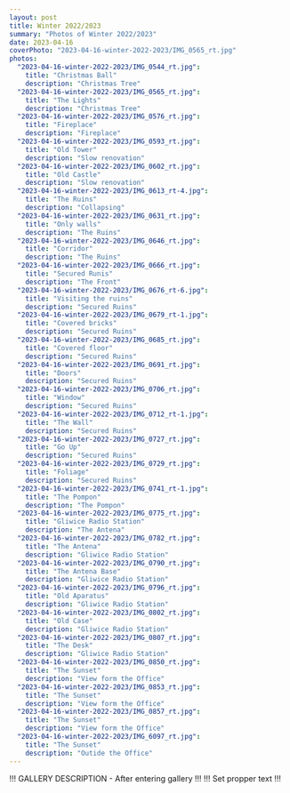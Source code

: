 ```yaml
---
layout: post
title: Winter 2022/2023
summary: "Photos of Winter 2022/2023"
date: 2023-04-16
coverPhoto: "2023-04-16-winter-2022-2023/IMG_0565_rt.jpg"
photos:
  "2023-04-16-winter-2022-2023/IMG_0544_rt.jpg":
    title: "Christmas Ball"
    description: "Christmas Tree"
  "2023-04-16-winter-2022-2023/IMG_0565_rt.jpg":
    title: "The Lights"
    description: "Christmas Tree"
  "2023-04-16-winter-2022-2023/IMG_0576_rt.jpg":
    title: "Fireplace"
    description: "Fireplace"
  "2023-04-16-winter-2022-2023/IMG_0593_rt.jpg":
    title: "Old Tower"
    description: "Slow renovation"
  "2023-04-16-winter-2022-2023/IMG_0602_rt.jpg":
    title: "Old Castle"
    description: "Slow renovation"
  "2023-04-16-winter-2022-2023/IMG_0613_rt-4.jpg":
    title: "The Ruins"
    description: "Collapsing"
  "2023-04-16-winter-2022-2023/IMG_0631_rt.jpg":
    title: "Only walls"
    description: "The Ruins"
  "2023-04-16-winter-2022-2023/IMG_0646_rt.jpg":
    title: "Corridor"
    description: "The Ruins"
  "2023-04-16-winter-2022-2023/IMG_0666_rt.jpg":
    title: "Secured Runis"
    description: "The Front"
  "2023-04-16-winter-2022-2023/IMG_0676_rt-6.jpg":
    title: "Visiting the ruins"
    description: "Secured Ruins"
  "2023-04-16-winter-2022-2023/IMG_0679_rt-1.jpg":
    title: "Covered bricks"
    description: "Secured Ruins"
  "2023-04-16-winter-2022-2023/IMG_0685_rt.jpg":
    title: "Covered floor"
    description: "Secured Ruins"
  "2023-04-16-winter-2022-2023/IMG_0691_rt.jpg":
    title: "Doors"
    description: "Secured Ruins"
  "2023-04-16-winter-2022-2023/IMG_0706_rt.jpg":
    title: "Window"
    description: "Secured Ruins"
  "2023-04-16-winter-2022-2023/IMG_0712_rt-1.jpg":
    title: "The Wall"
    description: "Secured Ruins"
  "2023-04-16-winter-2022-2023/IMG_0727_rt.jpg":
    title: "Go Up"
    description: "Secured Ruins"
  "2023-04-16-winter-2022-2023/IMG_0729_rt.jpg":
    title: "Foliage"
    description: "Secured Ruins"
  "2023-04-16-winter-2022-2023/IMG_0741_rt-1.jpg":
    title: "The Pompon"
    description: "The Pompon"
  "2023-04-16-winter-2022-2023/IMG_0775_rt.jpg":
    title: "Gliwice Radio Station"
    description: "The Antena"
  "2023-04-16-winter-2022-2023/IMG_0782_rt.jpg":
    title: "The Antena"
    description: "Gliwice Radio Station"
  "2023-04-16-winter-2022-2023/IMG_0790_rt.jpg":
    title: "The Antena Base"
    description: "Gliwice Radio Station"
  "2023-04-16-winter-2022-2023/IMG_0796_rt.jpg":
    title: "Old Aparatus"
    description: "Gliwice Radio Station"
  "2023-04-16-winter-2022-2023/IMG_0802_rt.jpg":
    title: "Old Case"
    description: "Gliwice Radio Station"
  "2023-04-16-winter-2022-2023/IMG_0807_rt.jpg":
    title: "The Desk"
    description: "Gliwice Radio Station"
  "2023-04-16-winter-2022-2023/IMG_0850_rt.jpg":
    title: "The Sunset"
    description: "View form the Office"
  "2023-04-16-winter-2022-2023/IMG_0853_rt.jpg":
    title: "The Sunset"
    description: "View form the Office"
  "2023-04-16-winter-2022-2023/IMG_0857_rt.jpg":
    title: "The Sunset"
    description: "View form the Office"
  "2023-04-16-winter-2022-2023/IMG_6097_rt.jpg":
    title: "The Sunset"
    description: "Outide the Office"
---
```


!!! GALLERY DESCRIPTION - After entering gallery !!!
!!! Set propper text                             !!!
